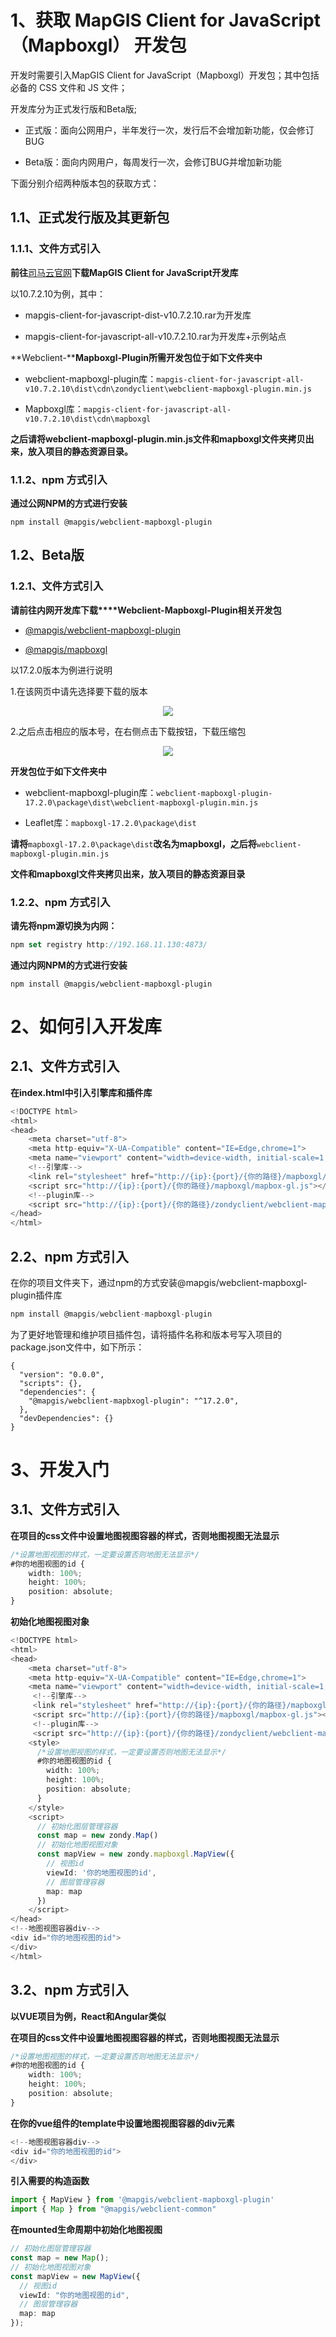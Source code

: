 # 1、获取 MapGIS Client for JavaScript（Mapboxgl） 开发包


开发时需要引入MapGIS Client for JavaScript（Mapboxgl）开发包；其中包括必备的 CSS 文件和 JS 文件；


开发库分为正式发行版和Beta版;

* 正式版：面向公网用户，半年发行一次，发行后不会增加新功能，仅会修订BUG

* Beta版：面向内网用户，每周发行一次，会修订BUG并增加新功能


下面分别介绍两种版本包的获取方式：

## 1.1、正式发行版及其更新包

### 1.1.1、文件方式引入

**前往**[司马云官网](http://smaryun.com/dev/download_detail.html#/download828)**下载MapGIS Client for JavaScript开发库**

以10.7.2.10为例，其中：

* mapgis-client-for-javascript-dist-v10.7.2.10.rar为开发库

* mapgis-client-for-javascript-all-v10.7.2.10.rar为开发库+示例站点


**Webclient-****Mapboxgl-Plugin所需开发包位于如下文件夹中**

* webclient-mapboxgl-plugin库：`mapgis-client-for-javascript-all-v10.7.2.10\dist\cdn\zondyclient\webclient-mapboxgl-plugin.min.js`

* Mapboxgl库：`mapgis-client-for-javascript-all-v10.7.2.10\dist\cdn\mapboxgl`


**之后请将****webclient-mapboxgl-plugin.min.js文件和mapboxgl文件夹****拷贝出来，放入项目的静态资源目录。**

### 1.1.2、npm 方式引入


**通过公网NPM的方式进行安装**

```plain
npm install @mapgis/webclient-mapboxgl-plugin
```
## 1.2、Beta版

### 1.2.1、文件方式引入


**请前往内网开发库下载****Webclient-Mapboxgl-Plugin相关开发包**

* [@mapgis/webclient-mapboxgl-plugin](http://192.168.11.130:4873/-/web/detail/@mapgis/webclient-mapboxgl-plugin)

* [@mapgis/mapboxgl](http://192.168.11.130:4873/-/web/detail/@mapgis/mapbox-gl)

以17.2.0版本为例进行说明

1.在该网页中请先选择要下载的版本


<center>

<img src="http://webclient.smaryun.com/static/modules/mapboxgl/source/img/开发指南_1.png" style="zoom:100%;" />

</center>


2.之后点击相应的版本号，在右侧点击下载按钮，下载压缩包


<center>

<img src="http://webclient.smaryun.com/static/modules/mapboxgl/source/img/开发指南_2.png" style="zoom:100%;" />

</center>


**开发包位于如下文件夹中**

* webclient-mapboxgl-plugin库：`webclient-mapboxgl-plugin-17.2.0\package\dist\webclient-mapboxgl-plugin.min.js`

* Leaflet库：`mapboxgl-17.2.0\package\dist`

 

**请将**`mapboxgl-17.2.0\package\dist`**改名为mapboxgl，之后将**`webclient-mapboxgl-plugin.min.js`

 **文件和mapboxgl文件夹拷贝出来，放入项目的静态资源目录**


### 1.2.2、npm 方式引入


**请先将npm源切换为内网：**

```typescript
npm set registry http://192.168.11.130:4873/
```


**通过内网NPM的方式进行安装**

```plain
npm install @mapgis/webclient-mapboxgl-plugin
```


# 2、如何引入开发库 


## 2.1、文件方式引入


**在index.html中引入引擎库和插件库**

```typescript
<!DOCTYPE html>
<html>
<head>
    <meta charset="utf-8">
    <meta http-equiv="X-UA-Compatible" content="IE=Edge,chrome=1">
    <meta name="viewport" content="width=device-width, initial-scale=1, maximum-scale=1, minimum-scale=1, user-scalable=no">
    <!--引擎库-->
    <link rel="stylesheet" href="http://{ip}:{port}/{你的路径}/mapboxgl/mapbox-gl.css">
    <script src="http://{ip}:{port}/{你的路径}/mapboxgl/mapbox-gl.js"></script>
    <!--plugin库-->
    <script src="http://{ip}:{port}/{你的路径}/zondyclient/webclient-mapboxgl-plugin.min.js"></script>
</head>
</html>
```


## 2.2、npm 方式引入


在你的项目文件夹下，通过npm的方式安装@mapgis/webclient-mapboxgl-plugin插件库

```typescript
npm install @mapgis/webclient-mapboxgl-plugin
```
为了更好地管理和维护项目插件包，请将插件名称和版本号写入项目的package.json文件中，如下所示：
```plain
{
  "version": "0.0.0",
  "scripts": {},
  "dependencies": {
    "@mapgis/webclient-mapbxogl-plugin": "^17.2.0",
  },
  "devDependencies": {}
}
```


# 3、开发入门


## 3.1、文件方式引入


**在项目的css文件中设置地图视图容器的样式，否则地图视图无法显示**

```typescript
/*设置地图视图的样式，一定要设置否则地图无法显示*/
#你的地图视图的id {
    width: 100%;
    height: 100%;
    position: absolute;
}
```


**初始化地图视图对象**

```typescript
<!DOCTYPE html>
<html>
<head>
    <meta charset="utf-8">
    <meta http-equiv="X-UA-Compatible" content="IE=Edge,chrome=1">
    <meta name="viewport" content="width=device-width, initial-scale=1, maximum-scale=1, minimum-scale=1, user-scalable=no">
     <!--引擎库-->
     <link rel="stylesheet" href="http://{ip}:{port}/{你的路径}/mapboxgl/mapbox-gl.css">
     <script src="http://{ip}:{port}/{你的路径}/mapboxgl/mapbox-gl.js"></script>
     <!--plugin库-->
     <script src="http://{ip}:{port}/{你的路径}/zondyclient/webclient-mapboxgl-plugin.min.js"></script>
    <style>
      /*设置地图视图的样式，一定要设置否则地图无法显示*/
      #你的地图视图的id {
        width: 100%;
        height: 100%;
        position: absolute;
      }
    </style>
    <script>
      // 初始化图层管理容器
      const map = new zondy.Map()
      // 初始化地图视图对象
      const mapView = new zondy.mapboxgl.MapView({
        // 视图id
        viewId: '你的地图视图的id',
        // 图层管理容器
        map: map
      })
    </script>
</head>
<!--地图视图容器div-->
<div id="你的地图视图的id">
</div>
</html>
```

## 

## 3.2、npm 方式引入


**以VUE项目为例，React和Angular类似**


**在项目的css文件中设置地图视图容器的样式，否则地图视图无法显示**

```typescript
/*设置地图视图的样式，一定要设置否则地图无法显示*/
#你的地图视图的id {
    width: 100%;
    height: 100%;
    position: absolute;
}
```


**在你的vue组件的template中设置地图视图容器的div元素**

```typescript
<!--地图视图容器div-->
<div id="你的地图视图的id">
</div>
```


**引入需要的构造函数**

```typescript
import { MapView } from '@mapgis/webclient-mapboxgl-plugin'
import { Map } from "@mapgis/webclient-common"
```


**在mounted生命周期中初始化地图视图**

```typescript
// 初始化图层管理容器
const map = new Map();
// 初始化地图视图对象
const mapView = new MapView({
  // 视图id
  viewId: "你的地图视图的id",
  // 图层管理容器
  map: map
});
```


